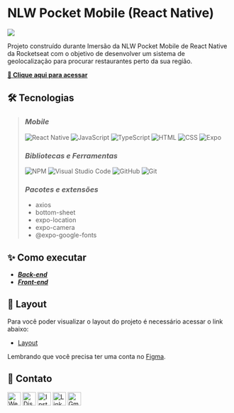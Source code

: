 # **NLW Pocket Mobile (React Native)**

[![](./.github/preview.gif)](./.github/preview.gif)

Projeto construído durante Imersão da NLW Pocket Mobile de React Native da Rocketseat com o objetivo de desenvolver um sistema de geolocalização para procurar restaurantes perto da sua região.

[**🔗 Clique aqui para acessar**](https://github.com/bamarcheti/nearby)

## **🛠 Tecnologias**

> ### _Mobile_
>
> ![React Native](https://img.shields.io/badge/React_Native-20232A?style=for-the-badge&logo=react&logoColor=61DAFB) ![JavaScript](https://img.shields.io/badge/JavaScript-323330?style=for-the-badge&logo=javascript&logoColor=F7DF1E) ![TypeScript](https://img.shields.io/badge/TypeScript-007ACC?style=for-the-badge&logo=typescript&logoColor=white) ![HTML](https://img.shields.io/badge/HTML5-E34F26?style=for-the-badge&logo=html5&logoColor=white) ![CSS](https://img.shields.io/badge/CSS3-1572B6?style=for-the-badge&logo=css3&logoColor=white) ![Expo](https://img.shields.io/badge/Expo-1B1F23?style=for-the-badge&logo=expo&logoColor=white)
>
> ### _Bibliotecas e Ferramentas_
>
> ![NPM](https://img.shields.io/badge/npm-CB3837?style=for-the-badge&logo=npm&logoColor=white) ![Visual Studio Code](https://img.shields.io/badge/VSCode-0078D4?style=for-the-badge&logo=visual%20studio%20code&logoColor=white) ![GitHub](https://img.shields.io/badge/GitHub-100000?style=for-the-badge&logo=github&logoColor=white) ![Git](https://img.shields.io/badge/GIT-E44C30?style=for-the-badge&logo=git&logoColor=white)
>
> ### _Pacotes e extensões_
>
> - axios
> - bottom-sheet
> - expo-location
> - expo-camera
> - @expo-google-fonts

## **✨ Como executar**

- **_[Back-end](./api/README.md)_**
- **_[Front-end](./mobile/README.md)_**

## **💄 Layout**

Para você poder visualizar o layout do projeto é necessário acessar o link abaixo:

- [Layout](https://www.figma.com/community/file/1448070647757721748)

Lembrando que você precisa ter uma conta no [Figma](http://figma.com/).

## **💛 Contato**

[<img src='https://img.shields.io/badge/website-000000?style=for-the-badge&logo=About&logoColor=white' alt='Website' height='30'>](https://my-resume-bamarcheti.vercel.app/)
[<img src='https://img.shields.io/badge/Discord-5865F2?style=for-the-badge&logo=discord&logoColor=white' alt='Discord' height='30'>](https://discord.com/channels/@ba_marcheti#3824)
[<img src='https://img.shields.io/badge/Instagram-E4405F?style=for-the-badge&logo=instagram&logoColor=white' alt='Instagram' height='30'>](https://www.instagram.com/ba_marcheti)
[<img src='https://img.shields.io/badge/LinkedIn-0077B5?style=for-the-badge&logo=linkedin&logoColor=white' alt='Linkedin' height='30'>](https://www.linkedin.com/in/barbara-marcheti-fiorin/)
[<img src='https://img.shields.io/badge/Gmail-D14836?style=for-the-badge&logo=gmail&logoColor=white' alt='Gmail' height='30'>](bmarchetifiorin@gmail.com)
